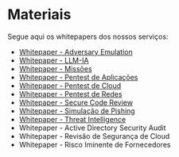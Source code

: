 # Materiais

Segue aqui os whitepapers dos nossos serviços:

* [Whitepaper - Adversary Emulation](https://github.com/vanticohq/resources/blob/main/whitepaper/Whitepaper%20-%20Adversary%20Emulation.pdf)
* [Whitepaper - LLM-IA](https://github.com/vanticohq/resources/blob/main/whitepaper/Whitepaper%20-%20LLM-IA.pdf)
* [Whitepaper - Missões](https://github.com/vanticohq/resources/blob/main/whitepaper/Whitepaper%20-%20Miss%C3%B5es.pdf)
* [Whitepaper - Pentest de Aplicações](https://github.com/vanticohq/resources/blob/main/whitepaper/Whitepaper%20-%20Pentest%20de%20Aplica%C3%A7%C3%B5es.pdf)
* [Whitepaper - Pentest de Cloud](https://github.com/vanticohq/resources/blob/main/whitepaper/Whitepaper%20-%20Pentest%20de%20Cloud.pdf)
* [Whitepaper - Pentest de Redes](https://github.com/vanticohq/resources/blob/main/whitepaper/Whitepaper%20-%20Pentest%20de%20Redes.pdf)
* [Whitepaper - Secure Code Review](https://github.com/vanticohq/resources/blob/main/whitepaper/Whitepaper%20-%20Secure%20Code%20Review.pdf)
* [Whitepaper - Simulação de Pishing](https://github.com/vanticohq/resources/blob/main/whitepaper/Whitepaper%20-%20Simula%C3%A7%C3%A3o%20de%20Phishing.pdf)
* [Whitepaper - Threat Intelligence](https://github.com/vanticohq/resources/blob/main/whitepaper/Whitepaper%20-%20Threat%20Intelligence.pdf)
* Whitepaper - Active Directory Security Audit&#x20;
* Whitepaper - Revisão de Segurança de Cloud
* Whitepaper - Risco Iminente de Fornecedores
